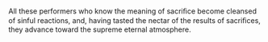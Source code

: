 All these performers who know the meaning of sacriﬁce become cleansed of sinful reactions, and, having tasted the nectar of the results of sacriﬁces, they advance toward the supreme eternal atmosphere.